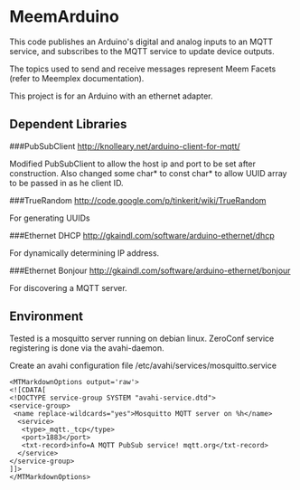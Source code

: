 MeemArduino
===========

This code publishes an Arduino's digital and analog inputs to an MQTT service, and subscribes to the MQTT service 
to update device outputs.

The topics used to send and receive messages represent Meem Facets (refer to Meemplex documentation).

This project is for an Arduino with an ethernet adapter.

Dependent Libraries
-------------------

###PubSubClient
http://knolleary.net/arduino-client-for-mqtt/

Modified PubSubClient to allow the host ip and port to be set after construction.  Also changed some 
char* to const char* to allow UUID array to be passed in as he client ID.

###TrueRandom
http://code.google.com/p/tinkerit/wiki/TrueRandom

For generating UUIDs

###Ethernet DHCP
http://gkaindl.com/software/arduino-ethernet/dhcp

For dynamically determining IP address.

###Ethernet Bonjour
http://gkaindl.com/software/arduino-ethernet/bonjour

For discovering a MQTT server.

Environment
-----------
Tested is a mosquitto server running on debian linux.  ZeroConf service registering is done via the avahi-daemon.

Create an avahi configuration file /etc/avahi/services/mosquitto.service

    <MTMarkdownOptions output='raw'>
    <![CDATA[
    <!DOCTYPE service-group SYSTEM "avahi-service.dtd">
    <service-group>
     <name replace-wildcards="yes">Mosquitto MQTT server on %h</name>
      <service>
       <type>_mqtt._tcp</type>
       <port>1883</port>
       <txt-record>info=A MQTT PubSub service! mqtt.org</txt-record>
      </service>
    </service-group>
    ]]>
    </MTMarkdownOptions>

